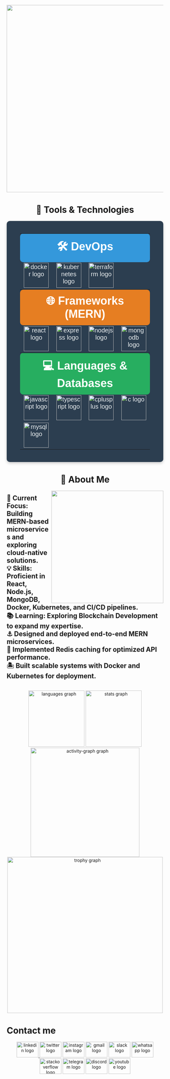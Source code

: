 <br clear="both">

<div align="center">
  <img height="600" src="https://user-images.githubusercontent.com/74038190/225813708-98b745f2-7d22-48cf-9150-083f1b00d6c9.gif"  />
</div>

### 

<h1 align="center">🔧 Tools & Technologies</h1>

<div align="center" style="background-color: #2C3E50; padding: 20px; border-radius: 10px; box-shadow: 0 4px 10px rgba(0, 0, 0, 0.2);">
  <table align="center" cellspacing="50" style="width: 90%; text-align: center; font-family: Arial, sans-serif; border-spacing: 20px; color: #ECF0F1; font-size: 20px;">
    <tr>
      <th colspan="4" style="font-size: 36px; padding: 15px; background-color: #3498DB; color: white; border-radius: 10px; font-weight: bold;">🛠 DevOps</th>
    </tr>
    <tr>
      <td><img src="https://cdn.simpleicons.org/docker/2496ED" height="80" alt="docker logo" /></td>
      <td><img src="https://cdn.jsdelivr.net/gh/devicons/devicon/icons/kubernetes/kubernetes-plain.svg" height="80" alt="kubernetes logo" /></td>
      <td><img src="https://cdn.simpleicons.org/terraform/7B42BC" height="80" alt="terraform logo" /></td>
      <td></td>
    </tr>
    <tr>
      <th colspan="4" style="font-size: 36px; padding: 15px; background-color: #E67E22; color: white; border-radius: 10px; font-weight: bold;">🌐 Frameworks (MERN)</th>
    </tr>
    <tr>
      <td><img src="https://cdn.jsdelivr.net/gh/devicons/devicon/icons/react/react-original.svg" height="80" alt="react logo" /></td>
      <td><img src="https://skillicons.dev/icons?i=express" height="80" alt="express logo" /></td>
      <td><img src="https://cdn.jsdelivr.net/gh/devicons/devicon/icons/nodejs/nodejs-original.svg" height="80" alt="nodejs logo" /></td>
      <td><img src="https://cdn.jsdelivr.net/gh/devicons/devicon/icons/mongodb/mongodb-original.svg" height="80" alt="mongodb logo" /></td>
    </tr>
    <tr>
      <th colspan="4" style="font-size: 36px; padding: 15px; background-color: #27AE60; color: white; border-radius: 10px; font-weight: bold;">💻 Languages & Databases</th>
    </tr>
    <tr>
      <td><img src="https://cdn.jsdelivr.net/gh/devicons/devicon/icons/javascript/javascript-plain.svg" height="80" alt="javascript logo" /></td>
      <td><img src="https://cdn.jsdelivr.net/gh/devicons/devicon/icons/typescript/typescript-original.svg" height="80" alt="typescript logo" /></td>
      <td><img src="https://cdn.jsdelivr.net/gh/devicons/devicon/icons/cplusplus/cplusplus-original.svg" height="80" alt="cplusplus logo" /></td>
      <td><img src="https://cdn.jsdelivr.net/gh/devicons/devicon/icons/c/c-original.svg" height="80" alt="c logo" /></td>
    </tr>
    <tr>
      <td><img src="https://cdn.jsdelivr.net/gh/devicons/devicon/icons/mysql/mysql-original.svg" height="80" alt="mysql logo" /></td>
      <td></td>
      <td></td>
      <td></td>
    </tr>
  </table>
</div>

<h1 align="center">🌟 About Me</h1>

<img align="right" height="360" src="https://i.gifer.com/9cIT.gif"  />

<h2 align="left">🚀 Current Focus: Building MERN-based microservices and exploring cloud-native solutions.<br>💡 Skills: Proficient in React, Node.js, MongoDB, Docker, Kubernetes, and CI/CD pipelines.<br>📚 Learning: Exploring Blockchain Development to expand my expertise.<br>⚓   Designed and deployed end-to-end MERN microservices.<br>🚧 Implemented Redis caching for optimized API performance.<br>🏝 Built scalable systems with Docker and Kubernetes for deployment.</h2>

<br clear="both">

<div align="center">
  <img src="https://github-readme-stats.vercel.app/api/top-langs?username=03shayaba&locale=en&layout=compact&card_width=320&langs_count=10&theme=radical&hide_border=false" height="180" alt="languages graph" />
  <img src="https://github-readme-stats.vercel.app/api?username=03shayaba&hide_title=false&hide_rank=false&show_icons=false&include_all_commits=true&count_private=true&disable_animations=false&theme=radical&locale=en&hide_border=false&order=1" height="180" alt="stats graph"  />
  <img src="https://github-readme-activity-graph.vercel.app/graph?username=03shayaba&radius=16&theme=redical&area=true&hide_border=false" height="350" alt="activity-graph graph" />
  <img src="https://github-profile-trophy.vercel.app?username=03shayaba&theme=darkhub&column=6&margin-w=8&margin-h=8&no-bg=false&no-frame=true" height="500" alt="trophy graph" />
</div>

<h1 align="left">Contact me</h1>
<div align="center">
  <a href="www.linkedin.com/in/pps940" target="_blank">
    <img src="https://raw.githubusercontent.com/maurodesouza/profile-readme-generator/master/src/assets/icons/social/linkedin/default.svg" width="70" height="50" alt="linkedin logo"  />
  </a>
  <img src="https://raw.githubusercontent.com/maurodesouza/profile-readme-generator/master/src/assets/icons/social/twitter/default.svg" width="70" height="50" alt="twitter logo"  />
  <img src="https://raw.githubusercontent.com/maurodesouza/profile-readme-generator/master/src/assets/icons/social/instagram/default.svg" width="70" height="50" alt="instagram logo"  />
  <img src="https://raw.githubusercontent.com/maurodesouza/profile-readme-generator/master/src/assets/icons/social/gmail/default.svg" width="70" height="50" alt="gmail logo"  />
  <img src="https://raw.githubusercontent.com/maurodesouza/profile-readme-generator/master/src/assets/icons/social/slack/default.svg" width="70" height="50" alt="slack logo"  />
  <img src="https://raw.githubusercontent.com/maurodesouza/profile-readme-generator/master/src/assets/icons/social/whatsapp/default.svg" width="70" height="50" alt="whatsapp logo"  />
  <img src="https://raw.githubusercontent.com/maurodesouza/profile-readme-generator/master/src/assets/icons/social/stackoverflow/default.svg" width="70" height="50" alt="stackoverflow logo"  />
  <img src="https://raw.githubusercontent.com/maurodesouza/profile-readme-generator/master/src/assets/icons/social/telegram/default.svg" width="70" height="50" alt="telegram logo"  />
  <img src="https://raw.githubusercontent.com/maurodesouza/profile-readme-generator/master/src/assets/icons/social/discord/default.svg" width="70" height="50" alt="discord logo"  />
  <img src="https://raw.githubusercontent.com/maurodesouza/profile-readme-generator/master/src/assets/icons/social/youtube/default.svg" width="70" height="50" alt="youtube logo"  />
</div>
